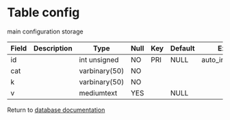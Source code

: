 Table config
===========
main configuration storage

| Field | Description | Type | Null | Key | Default | Extra |
| ----- | ----------- | ---- | ---- | --- | ------- | ----- |
| id  |  | int unsigned  | NO  | PRI | NULL | auto_increment |    
| cat |  | varbinary(50) | NO  |     |      |                |    
| k   |  | varbinary(50) | NO  |     |      |                |    
| v   |  | mediumtext    | YES |     | NULL |                |    

Return to [database documentation](help/database)
